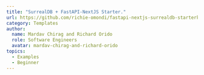 ```yaml
---
title: "SurrealDB + FastAPI-NextJS Starter."
url: https://github.com/richie-omondi/fastapi-nextjs-surrealdb-starterkit
category: Templates
author:
  name: Mardav Chirag and Richard Orido
  role: Software Engineers
  avatar: mardav-chirag-and-richard-orido
topics:
  - Examples
  - Beginner
---
```


